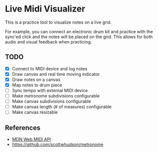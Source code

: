 # Live Midi Visualizer

This is a practice tool to visualize notes on a live grid.

For example, you can connect an electronic drum kit and practice with the
sync'ed click and the notes will be placed on the grid. This allows for both
audio and visual feedback when practicing.

## TODO

- [x] Connect to MIDI device and log notes
- [x] Draw canvas and real time moving indicator
- [x] Draw notes on a canvas
- [x] Map notes to drum piece
- [ ] Sync tempo with external MIDI device
- [ ] Make metronome subdivisions configurable
- [ ] Make canvas subdivisions configurable
- [ ] Make canvas length (# of measures) configurable
- [ ] Make canvas resizable

## References

- [MDN Web MIDI API](https://developer.mozilla.org/en-US/docs/Web/API/Web_MIDI_API)
- https://github.com/scottwhudson/metronome
